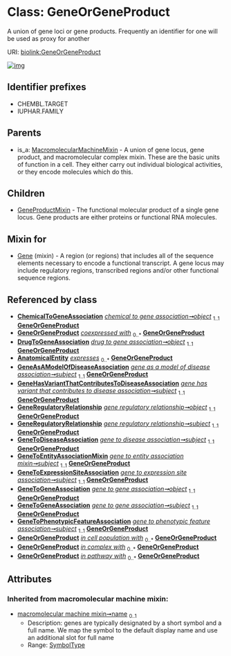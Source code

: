 
# Class: GeneOrGeneProduct


A union of gene loci or gene products. Frequently an identifier for one will be used as proxy for another

URI: [biolink:GeneOrGeneProduct](https://w3id.org/biolink/vocab/GeneOrGeneProduct)


[![img](https://yuml.me/diagram/nofunky;dir:TB/class/[MacromolecularMachineMixin],[GeneToPhenotypicFeatureAssociation],[GeneToGeneAssociation],[GeneToExpressionSiteAssociation],[GeneToEntityAssociationMixin],[GeneToDiseaseAssociation],[GeneRegulatoryRelationship],[GeneProductMixin],[ChemicalToGeneAssociation]++-%20object%201..1>[GeneOrGeneProduct&#124;name(i):symbol_type%20%3F],[DrugToGeneAssociation]++-%20object%201..1>[GeneOrGeneProduct],[GeneAsAModelOfDiseaseAssociation]++-%20subject%201..1>[GeneOrGeneProduct],[GeneHasVariantThatContributesToDiseaseAssociation]++-%20subject%201..1>[GeneOrGeneProduct],[GeneRegulatoryRelationship]++-%20object%201..1>[GeneOrGeneProduct],[GeneRegulatoryRelationship]++-%20subject%201..1>[GeneOrGeneProduct],[GeneToDiseaseAssociation]++-%20subject%201..1>[GeneOrGeneProduct],[GeneToEntityAssociationMixin]++-%20subject%201..1>[GeneOrGeneProduct],[GeneToExpressionSiteAssociation]++-%20subject%201..1>[GeneOrGeneProduct],[GeneToGeneAssociation]++-%20object%201..1>[GeneOrGeneProduct],[GeneToGeneAssociation]++-%20subject%201..1>[GeneOrGeneProduct],[GeneToPhenotypicFeatureAssociation]++-%20subject%201..1>[GeneOrGeneProduct],[Gene]uses%20-.->[GeneOrGeneProduct],[GeneOrGeneProduct]^-[GeneProductMixin],[MacromolecularMachineMixin]^-[GeneOrGeneProduct],[GeneHasVariantThatContributesToDiseaseAssociation],[GeneAsAModelOfDiseaseAssociation],[Gene],[DrugToGeneAssociation],[ChemicalToGeneAssociation],[AnatomicalEntity])](https://yuml.me/diagram/nofunky;dir:TB/class/[MacromolecularMachineMixin],[GeneToPhenotypicFeatureAssociation],[GeneToGeneAssociation],[GeneToExpressionSiteAssociation],[GeneToEntityAssociationMixin],[GeneToDiseaseAssociation],[GeneRegulatoryRelationship],[GeneProductMixin],[ChemicalToGeneAssociation]++-%20object%201..1>[GeneOrGeneProduct&#124;name(i):symbol_type%20%3F],[DrugToGeneAssociation]++-%20object%201..1>[GeneOrGeneProduct],[GeneAsAModelOfDiseaseAssociation]++-%20subject%201..1>[GeneOrGeneProduct],[GeneHasVariantThatContributesToDiseaseAssociation]++-%20subject%201..1>[GeneOrGeneProduct],[GeneRegulatoryRelationship]++-%20object%201..1>[GeneOrGeneProduct],[GeneRegulatoryRelationship]++-%20subject%201..1>[GeneOrGeneProduct],[GeneToDiseaseAssociation]++-%20subject%201..1>[GeneOrGeneProduct],[GeneToEntityAssociationMixin]++-%20subject%201..1>[GeneOrGeneProduct],[GeneToExpressionSiteAssociation]++-%20subject%201..1>[GeneOrGeneProduct],[GeneToGeneAssociation]++-%20object%201..1>[GeneOrGeneProduct],[GeneToGeneAssociation]++-%20subject%201..1>[GeneOrGeneProduct],[GeneToPhenotypicFeatureAssociation]++-%20subject%201..1>[GeneOrGeneProduct],[Gene]uses%20-.->[GeneOrGeneProduct],[GeneOrGeneProduct]^-[GeneProductMixin],[MacromolecularMachineMixin]^-[GeneOrGeneProduct],[GeneHasVariantThatContributesToDiseaseAssociation],[GeneAsAModelOfDiseaseAssociation],[Gene],[DrugToGeneAssociation],[ChemicalToGeneAssociation],[AnatomicalEntity])

## Identifier prefixes

 * CHEMBL.TARGET
 * IUPHAR.FAMILY

## Parents

 *  is_a: [MacromolecularMachineMixin](MacromolecularMachineMixin.md) - A union of gene locus, gene product, and macromolecular complex mixin. These are the basic units of function in a cell. They either carry out individual biological activities, or they encode molecules which do this.

## Children

 * [GeneProductMixin](GeneProductMixin.md) - The functional molecular product of a single gene locus. Gene products are either proteins or functional RNA molecules.

## Mixin for

 * [Gene](Gene.md) (mixin)  - A region (or regions) that includes all of the sequence elements necessary to encode a functional transcript. A gene locus may include regulatory regions, transcribed regions and/or other functional sequence regions.

## Referenced by class

 *  **[ChemicalToGeneAssociation](ChemicalToGeneAssociation.md)** *[chemical to gene association➞object](chemical_to_gene_association_object.md)*  <sub>1..1</sub>  **[GeneOrGeneProduct](GeneOrGeneProduct.md)**
 *  **[GeneOrGeneProduct](GeneOrGeneProduct.md)** *[coexpressed with](coexpressed_with.md)*  <sub>0..\*</sub>  **[GeneOrGeneProduct](GeneOrGeneProduct.md)**
 *  **[DrugToGeneAssociation](DrugToGeneAssociation.md)** *[drug to gene association➞object](drug_to_gene_association_object.md)*  <sub>1..1</sub>  **[GeneOrGeneProduct](GeneOrGeneProduct.md)**
 *  **[AnatomicalEntity](AnatomicalEntity.md)** *[expresses](expresses.md)*  <sub>0..\*</sub>  **[GeneOrGeneProduct](GeneOrGeneProduct.md)**
 *  **[GeneAsAModelOfDiseaseAssociation](GeneAsAModelOfDiseaseAssociation.md)** *[gene as a model of disease association➞subject](gene_as_a_model_of_disease_association_subject.md)*  <sub>1..1</sub>  **[GeneOrGeneProduct](GeneOrGeneProduct.md)**
 *  **[GeneHasVariantThatContributesToDiseaseAssociation](GeneHasVariantThatContributesToDiseaseAssociation.md)** *[gene has variant that contributes to disease association➞subject](gene_has_variant_that_contributes_to_disease_association_subject.md)*  <sub>1..1</sub>  **[GeneOrGeneProduct](GeneOrGeneProduct.md)**
 *  **[GeneRegulatoryRelationship](GeneRegulatoryRelationship.md)** *[gene regulatory relationship➞object](gene_regulatory_relationship_object.md)*  <sub>1..1</sub>  **[GeneOrGeneProduct](GeneOrGeneProduct.md)**
 *  **[GeneRegulatoryRelationship](GeneRegulatoryRelationship.md)** *[gene regulatory relationship➞subject](gene_regulatory_relationship_subject.md)*  <sub>1..1</sub>  **[GeneOrGeneProduct](GeneOrGeneProduct.md)**
 *  **[GeneToDiseaseAssociation](GeneToDiseaseAssociation.md)** *[gene to disease association➞subject](gene_to_disease_association_subject.md)*  <sub>1..1</sub>  **[GeneOrGeneProduct](GeneOrGeneProduct.md)**
 *  **[GeneToEntityAssociationMixin](GeneToEntityAssociationMixin.md)** *[gene to entity association mixin➞subject](gene_to_entity_association_mixin_subject.md)*  <sub>1..1</sub>  **[GeneOrGeneProduct](GeneOrGeneProduct.md)**
 *  **[GeneToExpressionSiteAssociation](GeneToExpressionSiteAssociation.md)** *[gene to expression site association➞subject](gene_to_expression_site_association_subject.md)*  <sub>1..1</sub>  **[GeneOrGeneProduct](GeneOrGeneProduct.md)**
 *  **[GeneToGeneAssociation](GeneToGeneAssociation.md)** *[gene to gene association➞object](gene_to_gene_association_object.md)*  <sub>1..1</sub>  **[GeneOrGeneProduct](GeneOrGeneProduct.md)**
 *  **[GeneToGeneAssociation](GeneToGeneAssociation.md)** *[gene to gene association➞subject](gene_to_gene_association_subject.md)*  <sub>1..1</sub>  **[GeneOrGeneProduct](GeneOrGeneProduct.md)**
 *  **[GeneToPhenotypicFeatureAssociation](GeneToPhenotypicFeatureAssociation.md)** *[gene to phenotypic feature association➞subject](gene_to_phenotypic_feature_association_subject.md)*  <sub>1..1</sub>  **[GeneOrGeneProduct](GeneOrGeneProduct.md)**
 *  **[GeneOrGeneProduct](GeneOrGeneProduct.md)** *[in cell population with](in_cell_population_with.md)*  <sub>0..\*</sub>  **[GeneOrGeneProduct](GeneOrGeneProduct.md)**
 *  **[GeneOrGeneProduct](GeneOrGeneProduct.md)** *[in complex with](in_complex_with.md)*  <sub>0..\*</sub>  **[GeneOrGeneProduct](GeneOrGeneProduct.md)**
 *  **[GeneOrGeneProduct](GeneOrGeneProduct.md)** *[in pathway with](in_pathway_with.md)*  <sub>0..\*</sub>  **[GeneOrGeneProduct](GeneOrGeneProduct.md)**

## Attributes


### Inherited from macromolecular machine mixin:

 * [macromolecular machine mixin➞name](macromolecular_machine_mixin_name.md)  <sub>0..1</sub>
     * Description: genes are typically designated by a short symbol and a full name. We map the symbol to the default display name and use an additional slot for full name
     * Range: [SymbolType](types/SymbolType.md)
